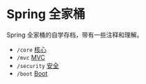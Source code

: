 # Spring 全家桶

Spring 全家桶的自学存档，带有一些注释和理解。

- `/core` [核心](core)
- `/mvc` [MVC](mvc)
- `/security` [安全](security)
- `/boot` [Boot](boot)
